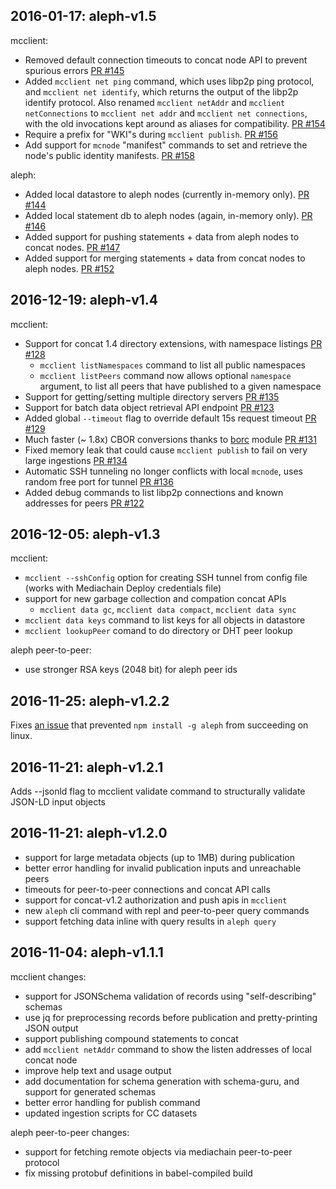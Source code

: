 ## 2016-01-17: aleph-v1.5

mcclient:
- Removed default connection timeouts to concat node API to prevent spurious errors [PR #145](https://github.com/mediachain/aleph/pull/145)
- Added `mcclient net ping` command, which uses libp2p ping protocol, and `mcclient net identify`, which returns
  the output of the libp2p identify protocol.
  Also renamed `mcclient netAddr` and `mcclient netConnections` to `mcclient net addr` and `mcclient net connections`, with
  the old invocations kept around as aliases for compatibility. [PR #154](https://github.com/mediachain/aleph/pull/154)
- Require a prefix for "WKI"s during `mcclient publish`. [PR #156](https://github.com/mediachain/aleph/pull/156)
- Add support for `mcnode` "manifest" commands to set and retrieve the node's public identity manifests. [PR #158](https://github.com/mediachain/aleph/pull/158)

aleph:
- Added local datastore to aleph nodes (currently in-memory only). [PR #144](https://github.com/mediachain/aleph/pull/144)
- Added local statement db to aleph nodes (again, in-memory only). [PR #146](https://github.com/mediachain/aleph/pull/146)
- Added support for pushing statements + data from aleph nodes to concat nodes. [PR #147](https://github.com/mediachain/aleph/pull/147)
- Added support for merging statements + data from concat nodes to aleph nodes. [PR #152](https://github.com/mediachain/aleph/pull/152)


## 2016-12-19: aleph-v1.4

mcclient:

- Support for concat 1.4 directory extensions, with namespace listings [PR #128](https://github.com/mediachain/aleph/pull/128)
    - `mcclient listNamespaces` command to list all public namespaces
    - `mcclient listPeers` command now allows optional `namespace` argument, to list all peers that have published to a given namespace
- Support for getting/setting multiple directory servers [PR #135](https://github.com/mediachain/aleph/pull/135)
- Support for batch data object retrieval API endpoint [PR #123](https://github.com/mediachain/aleph/pull/123)
- Added global `--timeout` flag to override default 15s request timeout [PR #129](https://github.com/mediachain/aleph/pull/129)
- Much faster (~ 1.8x) CBOR conversions thanks to [borc](https://github.com/dignifiedquire/borc) module [PR #131](https://github.com/mediachain/aleph/pull/131)
- Fixed memory leak that could cause `mcclient publish` to fail on very large ingestions [PR #134](https://github.com/mediachain/aleph/pull/134)
- Automatic SSH tunneling no longer conflicts with local `mcnode`, uses random free port for tunnel [PR #136](https://github.com/mediachain/aleph/pull/136)
- Added debug commands to list libp2p connections and known addresses for peers [PR #122](https://github.com/mediachain/aleph/pull/122)

## 2016-12-05: aleph-v1.3

mcclient:
- `mcclient --sshConfig` option for creating SSH tunnel from config file 
  (works with Mediachain Deploy credentials file)
- support for new garbage collection and compation concat APIs
    - `mcclient data gc`, `mcclient data compact`, `mcclient data sync`
- `mcclient data keys` command to list keys for all objects in datastore
- `mcclient lookupPeer` comand to do directory or DHT peer lookup

aleph peer-to-peer:
- use stronger RSA keys (2048 bit) for aleph peer ids 


## 2016-11-25: aleph-v1.2.2

Fixes [an issue](https://github.com/mediachain/aleph/issues/97) that prevented `npm install -g aleph` from succeeding on linux.

## 2016-11-21: aleph-v1.2.1

Adds --jsonld flag to mcclient validate command to structurally validate JSON-LD input objects

## 2016-11-21: aleph-v1.2.0

- support for large metadata objects (up to 1MB) during publication
- better error handling for invalid publication inputs and unreachable peers
- timeouts for peer-to-peer connections and concat API calls
- support for concat-v1.2 authorization and push apis in `mcclient`
- new `aleph` cli command with repl and peer-to-peer query commands
- support fetching data inline with query results in `aleph query` 

## 2016-11-04: aleph-v1.1.1

mcclient changes:
- support for JSONSchema validation of records using "self-describing" schemas
- use jq for preprocessing records before publication and pretty-printing JSON output
- support publishing compound statements to concat
- add `mcclient netAddr` command to show the listen addresses of local concat node
- improve help text and usage output
- add documentation for schema generation with schema-guru, and support for generated schemas
- better error handling for publish command
- updated ingestion scripts for CC datasets

aleph peer-to-peer changes:
- support for fetching remote objects via mediachain peer-to-peer protocol
- fix missing protobuf definitions in babel-compiled build

